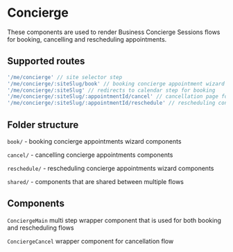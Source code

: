 # Concierge

These components are used to render Business Concierge Sessions flows for booking, cancelling and
rescheduling appointments.

## Supported routes

```js
'/me/concierge' // site selector step
'/me/concierge/:siteSlug/book' // booking concierge appointment wizard
'/me/concierge/:siteSlug' // redirects to calendar step for booking
'/me/concierge/:siteSlug/:appointmentId/cancel' // cancellation page for concierge appointment
'/me/concierge/:siteSlug/:appointmentId/reschedule' // rescheduling concierge appointments wizard
```

## Folder structure

`book/` - booking concierge appointments wizard components

`cancel/` - cancelling concierge appointments components

`reschedule/` - rescheduling concierge appointments wizard components

`shared/` - components that are shared between multiple flows

## Components

`ConciergeMain` multi step wrapper component that is used for both booking and rescheduling flows

`ConciergeCancel` wrapper component for cancellation flow

